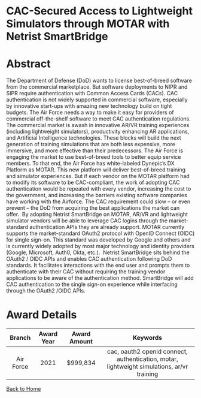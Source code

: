 
CAC-Secured Access to Lightweight Simulators through MOTAR with Netrist SmartBridge
===================================================================================

# Abstract


The Department of Defense (DoD) wants to license best-of-breed software from the commercial marketplace. But software deployments to NIPR and SIPR require authentication with Common Access Cards (CACs). CAC authentication is not widely supported in commercial software, especially by innovative start-ups with amazing new technology build on tight budgets. The Air Force needs a way to make it easy for providers of commercial off-the-shelf software to meet CAC authentication regulations. The commercial market is awash in innovative AR/VR training experiences (including lightweight simulators), productivity enhancing AR applications, and Artificial Intelligence technologies. These blocks will build the next generation of training simulations that are both less expensive, more immersive, and more effective than their predecessors. The Air Force is engaging the market to use best-of-breed tools to better equip service members. To that end, the Air Force has white-labeled Dynepic’s DX Platform as MOTAR. This new platform will deliver best-of-breed training and simulator experiences. But if each vendor on the MOTAR platform had to modify its software to be CAC-compliant, the work of adopting CAC authentication would be repeated with every vendor, increasing the cost to the government, and increasing the barriers existing software companies have working with the Airforce. The CAC requirement could slow – or even prevent – the DoD from acquiring the best applications the market can offer.  By adopting Netrist SmartBridge on MOTAR, AR/VR and lightweight simulator vendors will be able to leverage CAC logins through the market-standard authentication APIs they are already support. MOTAR currently supports the market-standard OAuth2 protocol with OpenID Connect (OIDC) for single sign-on. This standard was developed by Google and others and is currently widely adopted by most major technology and identity providers (Google, Microsoft, Auth0, Okta, etc.).  Netrist SmartBridge sits behind the OAuth2 / OIDC APIs and enables CAC authentication following DoD standards. It facilitates interactions with the end user and prompts them to authenticate with their CAC without requiring the training vendor applications to be aware of the authentication method. SmartBridge will add CAC authentication to the single sign-on experience while interfacing through the OAuth2 /OIDC APIs.   

# Award Details

|Branch|Award Year|Award Amount|Keywords|
| :---: | :---: | :---: | :---: |
|Air Force|2021|$999,834|cac, oauth2 openid connect, authentication, motar, lightweight simulations, ar/vr training|
  
  


[Back to Home](https://github.com/chrischow/dod_sbir_awards#1638)